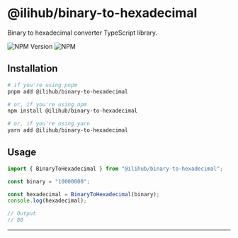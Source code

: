 # @ilihub/binary-to-hexadecimal

Binary to hexadecimal converter TypeScript library.

![NPM Version](https://img.shields.io/npm/v/%40ilihub%2Fbinary-to-hexadecimal?color=33cd56&logo=npm)
![NPM](https://img.shields.io/npm/l/%40ilihub%2Fbinary-to-hexadecimal)

## Installation

```bash
# if you're using pnpm
pnpm add @ilihub/binary-to-hexadecimal

# or, if you're using npm
npm install @ilihub/binary-to-hexadecimal

# or, if you're using yarn
yarn add @ilihub/binary-to-hexadecimal
```

## Usage

```javascript
import { BinaryToHexadecimal } from "@ilihub/binary-to-hexadecimal";

const binary = "10000000";

const hexadecimal = BinaryToHexadecimal(binary);
console.log(hexadecimal);

// Output
// 80
```

---
